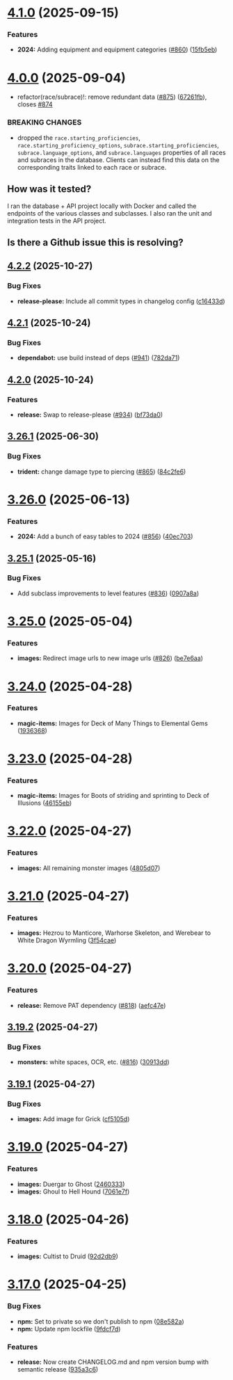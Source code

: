 # [4.1.0](https://github.com/5e-bits/5e-database/compare/v4.0.0...v4.1.0) (2025-09-15)


### Features

* **2024:** Adding equipment and equipment categories ([#860](https://github.com/5e-bits/5e-database/issues/860)) ([15fb5eb](https://github.com/5e-bits/5e-database/commit/15fb5ebeb2eed406bd97e8ea566a67a59793b340))

# [4.0.0](https://github.com/5e-bits/5e-database/compare/v3.26.1...v4.0.0) (2025-09-04)


* refactor(race/subrace)!: remove redundant data ([#875](https://github.com/5e-bits/5e-database/issues/875)) ([67261fb](https://github.com/5e-bits/5e-database/commit/67261fbf4b1c5c785aeab47fbd4356c328b0593c)), closes [#874](https://github.com/5e-bits/5e-database/issues/874)


### BREAKING CHANGES

* dropped the `race.starting_proficiencies`,
`race.starting_proficiency_options`, `subrace.starting_proficiencies`,
`subrace.language_options`, and `subrace.languages` properties of all
races and subraces in the database. Clients can instead find this data
on the corresponding traits linked to each race or subrace.

## How was it tested?

I ran the database + API project locally with Docker and called the
endpoints of the various classes and subclasses. I also ran the unit and
integration tests in the API project.

## Is there a Github issue this is resolving?

## [4.2.2](https://github.com/5e-bits/5e-database/compare/v4.2.1...v4.2.2) (2025-10-27)


### Bug Fixes

* **release-please:** Include all commit types in changelog config ([c16433d](https://github.com/5e-bits/5e-database/commit/c16433dbd7b1bdd500733da5e1efe8f6de9c27fc))

## [4.2.1](https://github.com/5e-bits/5e-database/compare/v4.2.0...v4.2.1) (2025-10-24)


### Bug Fixes

* **dependabot:** use build instead of deps ([#941](https://github.com/5e-bits/5e-database/issues/941)) ([782da71](https://github.com/5e-bits/5e-database/commit/782da71224510f0118de187c7f7431bf2780f616))

## [4.2.0](https://github.com/5e-bits/5e-database/compare/v4.1.0...v4.2.0) (2025-10-24)


### Features

* **release:** Swap to release-please ([#934](https://github.com/5e-bits/5e-database/issues/934)) ([bf73da0](https://github.com/5e-bits/5e-database/commit/bf73da05f0a5044ca43db789d0871f351fde6ddd))

## [3.26.1](https://github.com/5e-bits/5e-database/compare/v3.26.0...v3.26.1) (2025-06-30)


### Bug Fixes

* **trident:** change damage type to piercing ([#865](https://github.com/5e-bits/5e-database/issues/865)) ([84c2fe6](https://github.com/5e-bits/5e-database/commit/84c2fe653ecbfd9e51fb2755b922d17ce412889c))

# [3.26.0](https://github.com/5e-bits/5e-database/compare/v3.25.1...v3.26.0) (2025-06-13)


### Features

* **2024:** Add a bunch of easy tables to 2024 ([#856](https://github.com/5e-bits/5e-database/issues/856)) ([40ec703](https://github.com/5e-bits/5e-database/commit/40ec703049aadb25607e44843c9afcafd5ce1b86))

## [3.25.1](https://github.com/5e-bits/5e-database/compare/v3.25.0...v3.25.1) (2025-05-16)


### Bug Fixes

* Add subclass improvements to level features ([#836](https://github.com/5e-bits/5e-database/issues/836)) ([0907a8a](https://github.com/5e-bits/5e-database/commit/0907a8a18d7d92b8ba91d23e0c076d0598caebc8))

# [3.25.0](https://github.com/5e-bits/5e-database/compare/v3.24.0...v3.25.0) (2025-05-04)


### Features

* **images:** Redirect image urls to new image urls ([#826](https://github.com/5e-bits/5e-database/issues/826)) ([be7e6aa](https://github.com/5e-bits/5e-database/commit/be7e6aad5c66e588af81730ead77480b0925720b))

# [3.24.0](https://github.com/5e-bits/5e-database/compare/v3.23.0...v3.24.0) (2025-04-28)


### Features

* **magic-items:** Images for Deck of Many Things to Elemental Gems ([1936368](https://github.com/5e-bits/5e-database/commit/19363688c37cff32175f8784a54bbcf3182924ed))

# [3.23.0](https://github.com/5e-bits/5e-database/compare/v3.22.0...v3.23.0) (2025-04-28)


### Features

* **magic-items:** Images for Boots of striding and sprinting to Deck of Illusions ([46155eb](https://github.com/5e-bits/5e-database/commit/46155ebea6594ef9864dfd329bb45b63668b4c8e))

# [3.22.0](https://github.com/5e-bits/5e-database/compare/v3.21.0...v3.22.0) (2025-04-27)


### Features

* **images:** All remaining monster images ([4805d07](https://github.com/5e-bits/5e-database/commit/4805d07e433cd2fa4be82990bfe434ef40843086))

# [3.21.0](https://github.com/5e-bits/5e-database/compare/v3.20.0...v3.21.0) (2025-04-27)


### Features

* **images:** Hezrou to Manticore, Warhorse Skeleton, and Werebear to White Dragon Wyrmling ([3f54cae](https://github.com/5e-bits/5e-database/commit/3f54caeacceeb38b351424cbc7f6653b926c6ae4))

# [3.20.0](https://github.com/5e-bits/5e-database/compare/v3.19.2...v3.20.0) (2025-04-27)


### Features

* **release:** Remove PAT dependency ([#818](https://github.com/5e-bits/5e-database/issues/818)) ([aefc47e](https://github.com/5e-bits/5e-database/commit/aefc47eb420b58a3b746d68148a5ce93073cf627))

## [3.19.2](https://github.com/5e-bits/5e-database/compare/v3.19.1...v3.19.2) (2025-04-27)


### Bug Fixes

* **monsters:** white spaces, OCR, etc. ([#816](https://github.com/5e-bits/5e-database/issues/816)) ([30913dd](https://github.com/5e-bits/5e-database/commit/30913dd4d4295f3017a148d3f9c3cb6ae2b49a9b))

## [3.19.1](https://github.com/5e-bits/5e-database/compare/v3.19.0...v3.19.1) (2025-04-27)


### Bug Fixes

* **images:** Add image for Grick ([cf5105d](https://github.com/5e-bits/5e-database/commit/cf5105d99637a0e89480b7bca8a6d08e934bd2bf))

# [3.19.0](https://github.com/5e-bits/5e-database/compare/v3.18.0...v3.19.0) (2025-04-27)


### Features

* **images:** Duergar to Ghost ([2460333](https://github.com/5e-bits/5e-database/commit/24603330712099ea478a61c9924a262d43a06fb2))
* **images:** Ghoul to Hell Hound ([7061e7f](https://github.com/5e-bits/5e-database/commit/7061e7f0237527de06c46426ab965595faa75fdf))

# [3.18.0](https://github.com/5e-bits/5e-database/compare/v3.17.0...v3.18.0) (2025-04-26)


### Features

* **images:** Cultist to Druid ([92d2db9](https://github.com/5e-bits/5e-database/commit/92d2db94de4a4fae89a8aa99804759c0487bcd54))

# [3.17.0](https://github.com/5e-bits/5e-database/compare/v3.16.0...v3.17.0) (2025-04-25)


### Bug Fixes

* **npm:** Set to private so we don't publish to npm ([08e582a](https://github.com/5e-bits/5e-database/commit/08e582a848e89c7cd79bd1373332d427c4413663))
* **npm:** Update npm lockfile ([9fdcf7d](https://github.com/5e-bits/5e-database/commit/9fdcf7dd941856bfe042972598317573e7a8bcb9))


### Features

* **release:** Now create CHANGELOG.md and npm version bump with semantic release ([935a3c6](https://github.com/5e-bits/5e-database/commit/935a3c6dce3b7197b563b8f0be279670ba0f4076))
